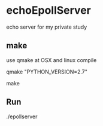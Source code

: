 # echoEpollServer
echo server for my private study


## make
use qmake at OSX and linux compile

qmake "PYTHON_VERSION=2.7"

make

## Run
./epollserver
